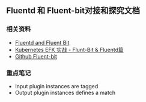 Fluentd 和 Fluent-bit对接和探究文档
---

### 相关资料
- [Fluentd and Fluent Bit](https://fluentbit.io/documentation/0.8/about/fluentd_and_fluentbit.html)
- [Kubernetes EFK 实战 - Flunt-Bit & Fluentd篇](https://www.jianshu.com/p/1000ae80a493)
- [Github Fluent-bit](https://github.com/fluent/fluent-bit-docs/blob/master/output/forward.md)


### 重点笔记

- Input plugin instances are tagged
- Output plugin instances defines a match